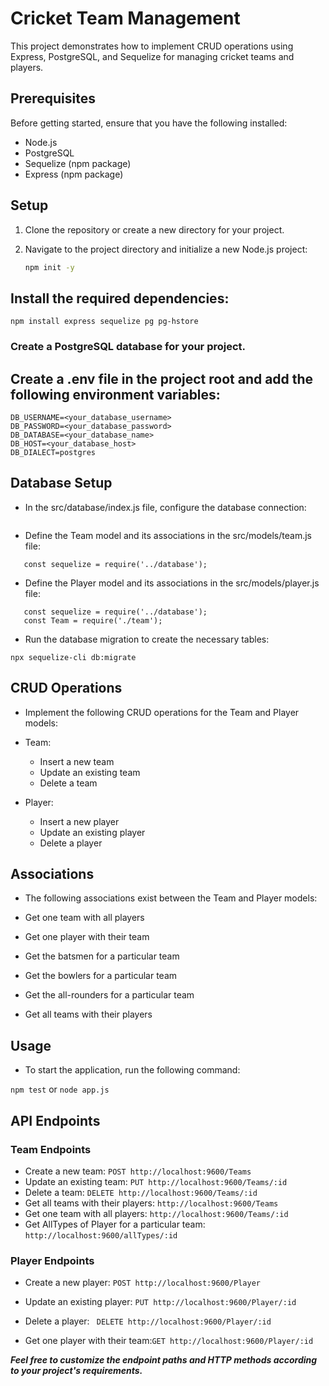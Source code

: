 # Cricket Team Management

This project demonstrates how to implement CRUD operations using Express, PostgreSQL, and Sequelize for managing cricket teams and players.

## Prerequisites

Before getting started, ensure that you have the following installed:

- Node.js
- PostgreSQL
- Sequelize (npm package)
- Express (npm package)

## Setup

1. Clone the repository or create a new directory for your project.
2. Navigate to the project directory and initialize a new Node.js project:

   ```bash
   npm init -y

## Install the required dependencies:

``` npm install express sequelize pg pg-hstore ```


### Create a PostgreSQL database for your project.

## Create a .env file in the project root and add the following environment variables:

```
DB_USERNAME=<your_database_username>
DB_PASSWORD=<your_database_password>
DB_DATABASE=<your_database_name>
DB_HOST=<your_database_host>
DB_DIALECT=postgres

```

## Database Setup

- In the src/database/index.js file, configure the database connection:

```const { Sequelize } = require('sequelize');
```

- Define the Team model and its associations in the src/models/team.js file:

```const { DataTypes } = require('sequelize');
   const sequelize = require('../database'); 
```

- Define the Player model and its associations in the src/models/player.js file:

```const { DataTypes } = require('sequelize');
   const sequelize = require('../database');
   const Team = require('./team');
```

- Run the database migration to create the necessary tables:

```npx sequelize-cli db:migrate```


## CRUD Operations

- Implement the following CRUD operations for the Team and Player models:

- Team:
    - Insert a new team
    - Update an existing team
    - Delete a team

- Player:
    - Insert a new player
    - Update an existing player
    - Delete a player


## Associations
- The following associations exist between the Team and Player models:

- Get one team with all players
- Get one player with their team
- Get the batsmen for a particular team
- Get the bowlers for a particular team
- Get the all-rounders for a particular team
- Get all teams with their players

## Usage

- To start the application, run the following command:

``` npm test ```
       or
``` node app.js ```

##  API Endpoints

  ### Team Endpoints

 - Create a new team: ```POST http://localhost:9600/Teams```
 - Update an existing team: ```PUT http://localhost:9600/Teams/:id```
 - Delete a team: ```DELETE http://localhost:9600/Teams/:id```
 - Get all teams with their players: ```http://localhost:9600/Teams ```
 - Get one team with all players:  ```http://localhost:9600/Teams/:id ```
 - Get AllTypes of Player for a particular team:   ```http://localhost:9600/allTypes/:id ```


  ### Player Endpoints
    
 - Create a new player: ```POST http://localhost:9600/Player```
 - Update an existing player: ``` PUT http://localhost:9600/Player/:id ```
 - Delete a player: ``` DELETE http://localhost:9600/Player/:id```

 - Get one player with their team:```GET http://localhost:9600/Player/:id ```

***Feel free to customize the endpoint paths and HTTP methods according to your project's requirements.***
